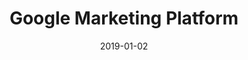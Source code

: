---
layout: site
title: "Google Marketing Platform"
date: 2019-01-02
categories: [google]
version: 1.6.6
major: 1
minor: 6
patch: 6
slug: google-marketing-platform
link: https://marketingplatform.google.com/
submitter: lpolepeddi
permalink: /sites/:slug
---